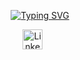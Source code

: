 <!-- Sobre Mim - Typing SVG -->
<p align="center">
    <a href="https://github.com/JeffJobs">
        <img src="https://readme-typing-svg.herokuapp.com?color=0F8A00&size=24&center=true&vCenter=true&width=500&lines=Desenvolvedor+Júnior;Apaixonado+por+Tecnologia;Futuro+Técnico+em+TI;Sempre+Aprendendo" alt="Typing SVG" />
    </a>
</p>

<!-- Redes Sociais -->
<p align="center">
    <a href="https://www.linkedin.com/in/jeff-jobs/"><img width="32px" alt="LinkedIn" title="LinkedIn" src="https://imgur.com/78apom3.png"/></a>
    &#8287;&#8287;&#8287;&#8287;&#8287;
</p>